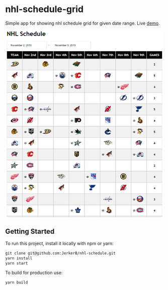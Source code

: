 # nhl-schedule-grid

Simple app for showing nhl schedule grid for given date range. Live [demo](https://jerkerb.github.io/nhl-schedule-grid/).

![](example.png)

## Getting Started

To run this project, install it locally with npm or yarn:
```
git clone git@github.com:JerkerB/nhl-schedule.git
yarn install
yarn start
```
To build for production use:
```
yarn build
```
